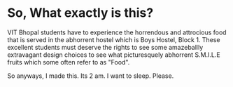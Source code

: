 # So, What exactly is this?

VIT Bhopal students have to experience the horrendous and attrocious food that is served in the abhorrent hostel which is Boys Hostel, Block 1.
These excellent students must deserve the rights to see some amazeballly extravagant design choices to see what picturesquely abhorrent S.M.I.L.E fruits which some often refer to as "Food".

So anyways, I made this. Its 2 am. I want to sleep. Please.
